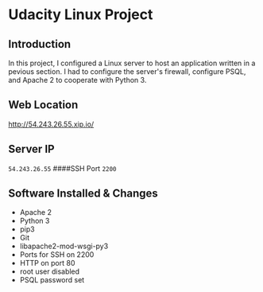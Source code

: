# Udacity Linux Project

## Introduction
In this project, I configured a Linux server to host an application written in
a pevious section. I had to configure the server's firewall, configure PSQL, and
Apache 2 to cooperate with Python 3. 

## Web Location
http://54.243.26.55.xip.io/

## Server IP
`54.243.26.55`
####SSH Port
`2200`

## Software Installed & Changes
* Apache 2
* Python 3
* pip3
* Git
* libapache2-mod-wsgi-py3
* Ports for SSH on 2200
* HTTP on port 80
* root user disabled
* PSQL password set


